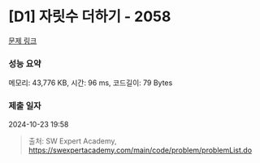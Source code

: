 # [D1] 자릿수 더하기 - 2058 

[문제 링크](https://swexpertacademy.com/main/code/problem/problemDetail.do?contestProbId=AV5QPRjqA10DFAUq) 

### 성능 요약

메모리: 43,776 KB, 시간: 96 ms, 코드길이: 79 Bytes

### 제출 일자

2024-10-23 19:58



> 출처: SW Expert Academy, https://swexpertacademy.com/main/code/problem/problemList.do